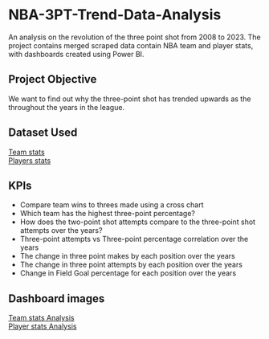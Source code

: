 # NBA-3PT-Trend-Data-Analysis
An analysis on the revolution of the three point shot from 2008 to 2023. The project contains merged scraped data contain NBA team and player stats, with dashboards created using Power BI.

## Project Objective
We want to find out why the three-point shot has trended upwards as the throughout the years in the league.

## Dataset Used
<a href="https://github.com/hermanation/NBA-3PT-Trend-Data-Analysis/blob/main/nba-gamelogs-2009-2023.xls">Team stats</a><br/>
<a href="https://github.com/hermanation/NBA-3PT-Trend-Data-Analysis/blob/main/2008_2023_player_season_totals.xls">Players stats</a>

## KPIs
<ul>
<li>Compare team wins to threes made using a cross chart</li>
<li>Which team has the highest three-point percentage?</li>
<li>How does the two-point shot attempts compare to the three-point shot attempts over the years?</li>
<li>Three-point attempts vs Three-point percentage correlation over the years</li>
<li>The change in three point makes by each position over the years</li>
<li>The change in three point attempts by each position over the years</li>
<li>Change in Field Goal percentage for each position over the years</li>
</ul>

## Dashboard images
<a href="https://github.com/hermanation/NBA-3PT-Trend-Data-Analysis/blob/main/page1.png">Team stats Analysis</a><br/>
<a href="https://github.com/hermanation/NBA-3PT-Trend-Data-Analysis/blob/main/page2.png">Player stats Analysis</a>
